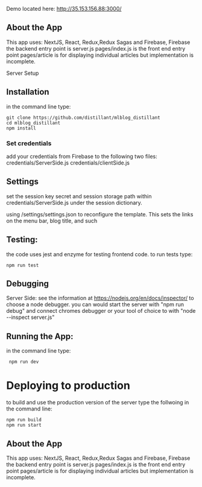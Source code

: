 Demo located here:
http://35.153.156.88:3000/
## About the App
This app uses: NextJS, React, Redux,Redux Sagas and Firebase, Firebase
the backend entry point is server.js
pages/index.js is the front end entry point
pages/article is for displaying individual articles but implementation is incomplete.

Server Setup

## Installation
in the command line type:
```
git clone https://github.com/distillant/mlblog_distillant
cd mlblog_distillant
npm install
```

### Set credentials
add your credentials from Firebase to the following two files:
credentials/ServerSide.js
credentials/clientSide.js

## Settings
set the session key secret and session storage path within credentials/ServerSide.js under the session dictionary.

using /settings/settings.json to reconfigure the template. This sets the links on the menu bar, blog title, and such

## Testing:
the code uses jest and enzyme for testing frontend code. to run tests type:
```
npm run test
```

## Debugging
Server Side:
see the information at https://nodejs.org/en/docs/inspector/ to choose a node debugger.
you can would start the server with "npm run debug" and connect chromes debugger
or your tool of choice to with "node --inspect server.js"

## Running the App:
in the command line type:
```
 npm run dev
```

# Deploying to production
to build and use the production version of the server type the follwoing in the command line:
```
npm run build
npm run start
````

## About the App
This app uses: NextJS, React, Redux,Redux Sagas and Firebase, Firebase
the backend entry point is server.js
pages/index.js is the front end entry point
pages/article is for displaying individual articles but implementation is incomplete.